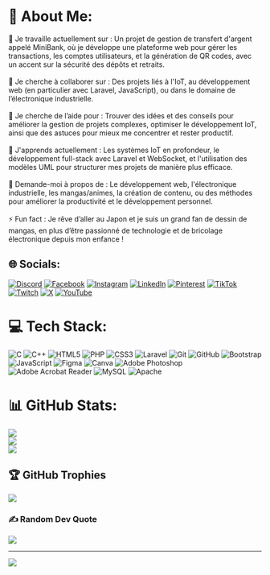 # 💫 About Me:
🔭 Je travaille actuellement sur : Un projet de gestion de transfert d'argent appelé MiniBank, où je développe une plateforme web pour gérer les transactions, les comptes utilisateurs, et la génération de QR codes, avec un accent sur la sécurité des dépôts et retraits.<br><br>👯 Je cherche à collaborer sur : Des projets liés à l'IoT, au développement web (en particulier avec Laravel, JavaScript), ou dans le domaine de l’électronique industrielle.<br><br>🤝 Je cherche de l’aide pour : Trouver des idées et des conseils pour améliorer la gestion de projets complexes, optimiser le développement IoT, ainsi que des astuces pour mieux me concentrer et rester productif.<br><br>🌱 J'apprends actuellement : Les systèmes IoT en profondeur, le développement full-stack avec Laravel et WebSocket, et l'utilisation des modèles UML pour structurer mes projets de manière plus efficace.<br><br>💬 Demande-moi à propos de : Le développement web, l'électronique industrielle, les mangas/animes, la création de contenu, ou des méthodes pour améliorer la productivité et le développement personnel.<br><br>⚡ Fun fact : Je rêve d’aller au Japon et je suis un grand fan de dessin de mangas, en plus d’être passionné de technologie et de bricolage électronique depuis mon enfance !


## 🌐 Socials:
[![Discord](https://img.shields.io/badge/Discord-%237289DA.svg?logo=discord&logoColor=white)](https://discord.gg/bamba98) [![Facebook](https://img.shields.io/badge/Facebook-%231877F2.svg?logo=Facebook&logoColor=white)](https://facebook.com/khadime_thiam) [![Instagram](https://img.shields.io/badge/Instagram-%23E4405F.svg?logo=Instagram&logoColor=white)](https://instagram.com/bamba__art) [![LinkedIn](https://img.shields.io/badge/LinkedIn-%230077B5.svg?logo=linkedin&logoColor=white)](https://linkedin.com/in/khadime_mbacke_thiam) [![Pinterest](https://img.shields.io/badge/Pinterest-%23E60023.svg?logo=Pinterest&logoColor=white)](https://pinterest.com/bambatech) [![TikTok](https://img.shields.io/badge/TikTok-%23000000.svg?logo=TikTok&logoColor=white)](https://tiktok.com/@bamba_uzumaki) [![Twitch](https://img.shields.io/badge/Twitch-%239146FF.svg?logo=Twitch&logoColor=white)](https://twitch.tv/bamba__uzumaki) [![X](https://img.shields.io/badge/X-black.svg?logo=X&logoColor=white)](https://x.com/Bamba_Uzumaki) [![YouTube](https://img.shields.io/badge/YouTube-%23FF0000.svg?logo=YouTube&logoColor=white)](https://youtube.com/@khadimembackethiam546) 

# 💻 Tech Stack:
![C](https://img.shields.io/badge/c-%2300599C.svg?style=for-the-badge&logo=c&logoColor=white) ![C++](https://img.shields.io/badge/c++-%2300599C.svg?style=for-the-badge&logo=c%2B%2B&logoColor=white) ![HTML5](https://img.shields.io/badge/html5-%23E34F26.svg?style=for-the-badge&logo=html5&logoColor=white) ![PHP](https://img.shields.io/badge/php-%23777BB4.svg?style=for-the-badge&logo=php&logoColor=white) ![CSS3](https://img.shields.io/badge/css3-%231572B6.svg?style=for-the-badge&logo=css3&logoColor=white) ![Laravel](https://img.shields.io/badge/laravel-%23FF2D20.svg?style=for-the-badge&logo=laravel&logoColor=white) ![Git](https://img.shields.io/badge/git-%23F05033.svg?style=for-the-badge&logo=git&logoColor=white) ![GitHub](https://img.shields.io/badge/github-%23121011.svg?style=for-the-badge&logo=github&logoColor=white) ![Bootstrap](https://img.shields.io/badge/bootstrap-%238511FA.svg?style=for-the-badge&logo=bootstrap&logoColor=white) ![JavaScript](https://img.shields.io/badge/javascript-%23323330.svg?style=for-the-badge&logo=javascript&logoColor=%23F7DF1E) ![Figma](https://img.shields.io/badge/figma-%23F24E1E.svg?style=for-the-badge&logo=figma&logoColor=white) ![Canva](https://img.shields.io/badge/Canva-%2300C4CC.svg?style=for-the-badge&logo=Canva&logoColor=white) ![Adobe Photoshop](https://img.shields.io/badge/adobe%20photoshop-%2331A8FF.svg?style=for-the-badge&logo=adobe%20photoshop&logoColor=white) ![Adobe Acrobat Reader](https://img.shields.io/badge/Adobe%20Acrobat%20Reader-EC1C24.svg?style=for-the-badge&logo=Adobe%20Acrobat%20Reader&logoColor=white) ![MySQL](https://img.shields.io/badge/mysql-4479A1.svg?style=for-the-badge&logo=mysql&logoColor=white) ![Apache](https://img.shields.io/badge/apache-%23D42029.svg?style=for-the-badge&logo=apache&logoColor=white)
# 📊 GitHub Stats:
![](https://github-readme-stats.vercel.app/api?username=khadimethiam&theme=dark&hide_border=false&include_all_commits=false&count_private=true)<br/>
![](https://github-readme-streak-stats.herokuapp.com/?user=khadimethiam&theme=dark&hide_border=false)<br/>
![](https://github-readme-stats.vercel.app/api/top-langs/?username=khadimethiam&theme=dark&hide_border=false&include_all_commits=false&count_private=true&layout=compact)

## 🏆 GitHub Trophies
![](https://github-profile-trophy.vercel.app/?username=khadimethiam&theme=radical&no-frame=false&no-bg=true&margin-w=4)

### ✍️ Random Dev Quote
![](https://quotes-github-readme.vercel.app/api?type=horizontal&theme=tokyonight)

---
[![](https://visitcount.itsvg.in/api?id=khadimethiam&icon=0&color=0)](https://visitcount.itsvg.in)

<!-- Proudly created with GPRM ( https://gprm.itsvg.in ) -->
